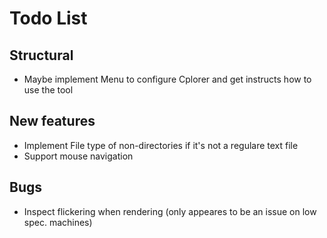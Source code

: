 <h1>Todo List</h1>
<h2>Structural</h2>

- Maybe implement Menu to configure Cplorer and get instructs how to use the tool

<h2>New features</h2>

- Implement File type of non-directories if it's not a regulare text file
- Support mouse navigation

<h2>Bugs</h2>

- Inspect flickering when rendering (only appeares to be an issue on low spec. machines)